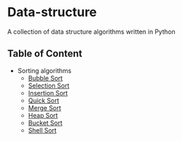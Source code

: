 # Data-structure
A collection of data structure algorithms written in Python

## Table of Content 
* Sorting algorithms
  * [Bubble Sort](https://github.com/DurantSim/Data-structure/blob/master/sorting%20algorithm/Bubble%20Sort.py)
  * [Selection Sort](https://github.com/DurantSim/Data-structure/blob/master/sorting%20algorithm/Selection%20Sort.py)
  * [Insertion Sort](https://github.com/DurantSim/Data-structure/blob/master/sorting%20algorithm/Insertion%20Sort.py)
  * [Quick Sort](https://github.com/DurantSim/Data-structure/blob/master/sorting%20algorithm/Quick%20Sort.py)
  * [Merge Sort](https://github.com/DurantSim/Data-structure/blob/master/sorting%20algorithm/Merge%20Sort.py)
  * [Heap Sort](https://github.com/DurantSim/Data-structure/blob/master/sorting%20algorithm/Heap%20Sort.py)
  * [Bucket Sort](https://github.com/DurantSim/Data-structure/blob/master/sorting%20algorithm/Bucket%20Sort.py)
  * [Shell Sort](https://github.com/DurantSim/Data-structure/blob/master/sorting%20algorithm/Shell%20sort.py)
